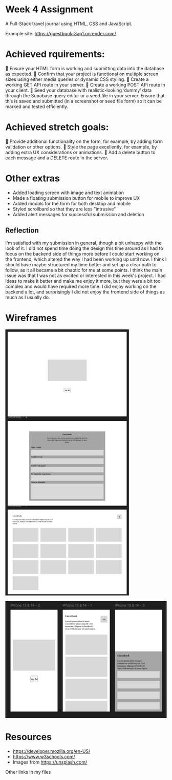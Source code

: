 # Week 4 Assignment

A Full-Stack travel journal using HTML, CSS and JavaScript.

Example site: https://guestbook-3ap1.onrender.com/

# Achieved rquirements:

🎯 Ensure your HTML form is working and submitting data into the database as expected.
🎯 Confirm that your project is functional on multiple screen sizes using either media queries or dynamic CSS styling.
🎯 Create a working GET API route in your server.
🎯 Create a working POST API route in your client.
🎯 Seed your database with realistic-looking ‘dummy’ data through the Supabase query editor or a seed file in your server. Ensure that this is saved and submitted (in a screenshot or seed file form) so it can be marked and tested efficiently.

# Achieved stretch goals:

🏹 Provide additional functionality on the form, for example, by adding form validation or other options.
🏹 Style the page excellently, for example, by adding extra UX considerations or animations.
🏹 Add a delete button to each message and a DELETE route in the server.

# Other extras

- Added loading screen with image and text animation
- Made a floating submission button for mobile to improve UX
- Added modals for the form for both desktop and mobile
- Styled scrollbard so that they are less "intrusive"
- Added alert messages for successful submission and deletion

## Reflection

I'm satisfied with my submission in general, though a bit unhappy with the look of it. I did not spend time doing the design this time around as I had to focus on the backend side of things more before I could start working on the frontend, which altered the way I had been working up until now. I think I should have maybe structured my time better and set up a clear path to follow, as it all became a bit chaotic for me at some points. I think the main issue was that I was not as excited or interested in this week's project. I had ideas to make it better and make me enjoy it more, but they were a bit too complex and would have required more time. I did enjoy working on the backend a lot, and surprisingly I did not enjoy the frontend side of things as much as I usually do.

# Wireframes

![client/src/assets/images/wireframes/desktop-wireframes.png](https://raw.githubusercontent.com/elena-lpz/travel-journal/refs/heads/main/client/src/assets/images/wireframes/desktop-wireframes.png)

![client/src/assets/images/wireframes/mobile-wireframes.png](https://raw.githubusercontent.com/elena-lpz/travel-journal/refs/heads/main/client/src/assets/images/wireframes/mobile-wireframes.png)

# Resources

- https://developer.mozilla.org/en-US/
- https://www.w3schools.com/
- Images from https://unsplash.com/

Other links in my files
